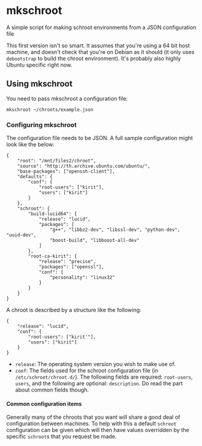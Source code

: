 # mkschroot #


A simple script for making schroot environments from a JSON configuration file

This first version isn't so smart. It assumes that you're using a 64 bit host machine, and doesn't check that you're on Debian as it should (it only uses `debootstrap` to build the chroot environment). It's probably also highly Ubuntu specific right now.


## Using mkschroot ##

You need to pass mkschroot a configuration file:

    mkschroot ~/chroots/example.json

### Configuring mkschroot ###

The configuration file needs to be JSON. A full sample configuration might look like the below:

    {
        "root": "/mnt/files2/chroot",
        "source": "http://th.archive.ubuntu.com/ubuntu/",
        "base-packages": ["openssh-client"],
        "defaults": {
            "conf": {
                "root-users": ["kirit"],
                "users": ["kirit"]
            }
        },
        "schroot": {
            "build-lucid64": {
                "release": "lucid",
                "packages": [
                    "g++", "libbz2-dev", "libssl-dev", "python-dev", "uuid-dev",
                    "boost-build", "libboost-all-dev"
                ]
            },
            "root-ca-kirit": {
                "release": "precise",
                "packages": ["openssl"],
                "conf": {
                    "personality": "linux32"
                }
            }
        }
    }

A chroot is described by a structure like the following:

    {
        "release": "lucid",
        "conf": {
            "root-users": ["kirit'"],
            "users": ["kirit"]
        }
    }

* `release`: The operating system version you wish to make use of.
* `conf`: The fields used for the schroot configuration file (in `/etc/schroot/chroot.d/`). The following fields are required: `root-users`, `users`, and the following are optional: `description`. Do read the part about common fields though.

#### Common configuration items ####

Generally many of the chroots that you want will share a good deal of configuration between machines. To help with this a default `schroot` configuration can be given which will then have values overridden by the specific `schroot`s that you request be made.


